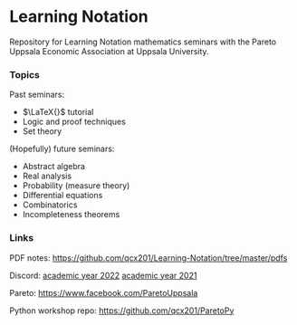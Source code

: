 # Learning Notation
Repository for Learning Notation mathematics seminars with the Pareto Uppsala Economic Association at Uppsala University.

### Topics
Past seminars:
* $\LaTeX{}$ tutorial
* Logic and proof techniques
* Set theory

(Hopefully) future seminars:
* Abstract algebra
* Real analysis
* Probability (measure theory)
* Differential equations
* Combinatorics
* Incompleteness theorems

### Links
PDF notes: https://github.com/qcx201/Learning-Notation/tree/master/pdfs

Discord: [academic year 2022](https://discord.gg/GN32mnXfYK) [academic year 2021](https://discord.gg/kzAKtGvxyQ)

Pareto: https://www.facebook.com/ParetoUppsala

Python workshop repo: https://github.com/qcx201/ParetoPy
